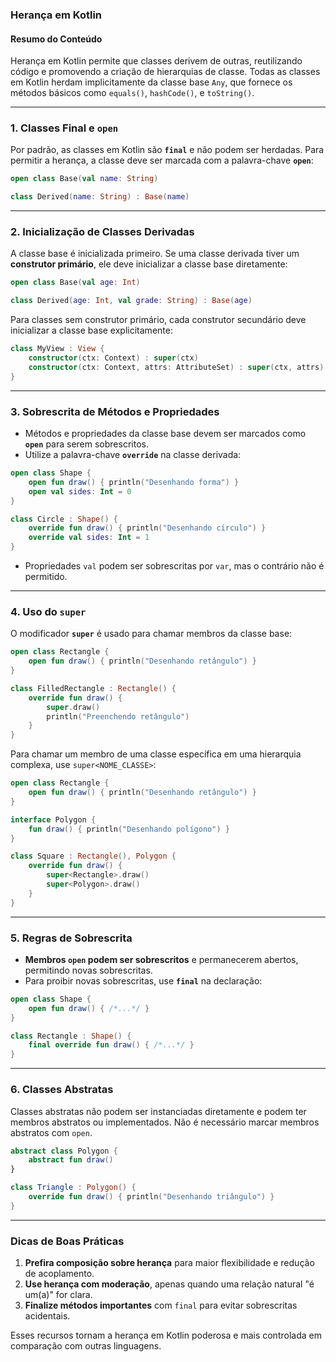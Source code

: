 ### **Herança em Kotlin**

#### **Resumo do Conteúdo**
Herança em Kotlin permite que classes derivem de outras, reutilizando código e promovendo a criação de hierarquias de classe. Todas as classes em Kotlin herdam implicitamente da classe base `Any`, que fornece os métodos básicos como `equals()`, `hashCode()`, e `toString()`.

---

### **1. Classes Final e `open`**
Por padrão, as classes em Kotlin são **`final`** e não podem ser herdadas. Para permitir a herança, a classe deve ser marcada com a palavra-chave **`open`**:
```kotlin
open class Base(val name: String)

class Derived(name: String) : Base(name)
```

---

### **2. Inicialização de Classes Derivadas**
A classe base é inicializada primeiro. Se uma classe derivada tiver um **construtor primário**, ele deve inicializar a classe base diretamente:
```kotlin
open class Base(val age: Int)

class Derived(age: Int, val grade: String) : Base(age)
```

Para classes sem construtor primário, cada construtor secundário deve inicializar a classe base explicitamente:
```kotlin
class MyView : View {
    constructor(ctx: Context) : super(ctx)
    constructor(ctx: Context, attrs: AttributeSet) : super(ctx, attrs)
}
```

---

### **3. Sobrescrita de Métodos e Propriedades**
- Métodos e propriedades da classe base devem ser marcados como **`open`** para serem sobrescritos.
- Utilize a palavra-chave **`override`** na classe derivada:
```kotlin
open class Shape {
    open fun draw() { println("Desenhando forma") }
    open val sides: Int = 0
}

class Circle : Shape() {
    override fun draw() { println("Desenhando círculo") }
    override val sides: Int = 1
}
```

- Propriedades `val` podem ser sobrescritas por `var`, mas o contrário não é permitido.

---

### **4. Uso do `super`**
O modificador **`super`** é usado para chamar membros da classe base:
```kotlin
open class Rectangle {
    open fun draw() { println("Desenhando retângulo") }
}

class FilledRectangle : Rectangle() {
    override fun draw() {
        super.draw()
        println("Preenchendo retângulo")
    }
}
```

Para chamar um membro de uma classe específica em uma hierarquia complexa, use `super<NOME_CLASSE>`:
```kotlin
open class Rectangle {
    open fun draw() { println("Desenhando retângulo") }
}

interface Polygon {
    fun draw() { println("Desenhando polígono") }
}

class Square : Rectangle(), Polygon {
    override fun draw() {
        super<Rectangle>.draw()
        super<Polygon>.draw()
    }
}
```

---

### **5. Regras de Sobrescrita**
- **Membros `open` podem ser sobrescritos** e permanecerem abertos, permitindo novas sobrescritas.
- Para proibir novas sobrescritas, use **`final`** na declaração:
```kotlin
open class Shape {
    open fun draw() { /*...*/ }
}

class Rectangle : Shape() {
    final override fun draw() { /*...*/ }
}
```

---

### **6. Classes Abstratas**
Classes abstratas não podem ser instanciadas diretamente e podem ter membros abstratos ou implementados. Não é necessário marcar membros abstratos com `open`.
```kotlin
abstract class Polygon {
    abstract fun draw()
}

class Triangle : Polygon() {
    override fun draw() { println("Desenhando triângulo") }
}
```

---

### **Dicas de Boas Práticas**
1. **Prefira composição sobre herança** para maior flexibilidade e redução de acoplamento.
2. **Use herança com moderação**, apenas quando uma relação natural "é um(a)" for clara.
3. **Finalize métodos importantes** com `final` para evitar sobrescritas acidentais.

Esses recursos tornam a herança em Kotlin poderosa e mais controlada em comparação com outras linguagens.